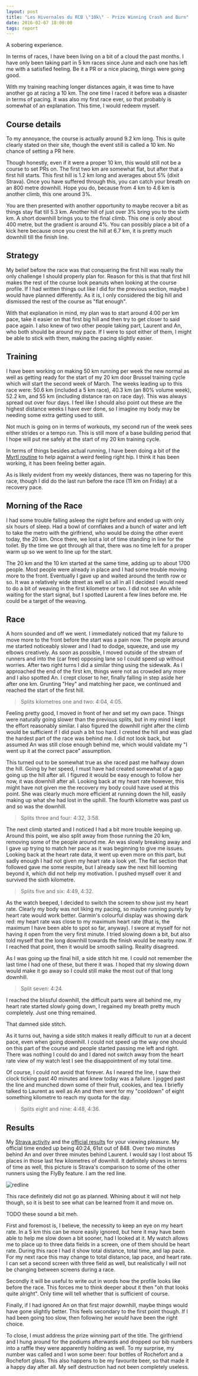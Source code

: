```yaml
---
layout: post
title: "Les Hivernales du RCB \"10k\" - Prize Winning Crash and Burn"
date: 2016-02-07 18:00:00
tags: report
---
```


A sobering experience.

In terms of races, I have been living on a bit of a cloud the past months.  I
have only been taking part in 5 km races since June and each one has left me
with a satisfied feeling. Be it a PR or a nice placing, things were going good.

With my training reaching longer distances again, it was time to have another
go at racing a 10 km. The one time I raced it before was a disaster in terms of
pacing. It was also my first race ever, so that probably is somewhat of an
explanation. This time, I would redeem myself.

## Course details

To my annoyance, the course is actually around 9.2 km long. This is quite
clearly stated on their site, though the event still is called a 10 km. No
chance of setting a PR here.

Though honestly, even if it were a proper 10 km, this would still not be a
course to set PRs on. The first two km are somewhat flat, but after that a
first hill starts.  This first hill is 1.2 km long and averages about 5% (dixit
Strava). Once you have suffered through this, you can catch your breath on an
800 metre downhill. Hope you do, because from 4 km to 4.6 km is another climb,
this one around 3%.

You are then presented with another opportunity to maybe recover a bit as
things stay flat till 5.3 km. Another hill of just over 3% bring you to the
sixth km. A short downhill brings you to the final climb. This one is only
about 400 metre, but the gradient is around 4%. You can possibly place a bit of
a kick here because once you crest the hill at 6.7 km, it is pretty much
downhill till the finish line.

## Strategy

My belief before the race was that conquering the first hill was really the
only challenge I should properly plan for. Reason for this is that that first
hill makes the rest of the course look peanuts when looking at the course
profile.  If I had written things out like I did for the previous section,
maybe I would have planned differently. As it is, I only considered the big
hill and dismissed the rest of the course as "flat enough".

With that explanation in mind, my plan was to start around 4:00 per km pace,
take it easier on that first big hill and then try to get closer to said pace
again. I also knew of two other people taking part, Laurent and An, who both
should be around my pace. If I were to spot either of them, I might be able to
stick with them, making the pacing slightly easier.

## Training

I have been working on making 50 km running per week the new normal as well as
getting ready for the start of my 20 km door Brussel training cycle which will
start the second week of March. The weeks leading up to this race were: 50.6 km
(included a 5 km race), 40.3 km (an 80% volume week), 52.2 km, and 55 km
(including distance ran on race day). This was always spread out over four
days. I feel like I should also point out these are the highest distance weeks
I have ever done, so I imagine my body may be needing some extra getting used
to still.

Not much is going on in terms of workouts, my second run of the week sees
either strides or a tempo run. This is still more of a base building period
that I hope will put me safely at the start of my 20 km training cycle.

In terms of things besides actual running, I have been doing a bit of the
[Myrtl routine][myrtl] to help against a weird feeling right hip. I think it
has been working, it has been feeling better again.

As is likely evident from my weekly distances, there was no tapering for this
race, though I did do the last run before the race (11 km on Friday) at a
recovery pace.

## Morning of the Race

I had some trouble falling asleep the night before and ended up with only six
hours of sleep. Had a bowl of cornflakes and a bunch of water and left to take
the metro with the girlfriend, who would be doing the other event today, the 20
km. Once there, we lost a lot of time standing in line for the toilet. By the
time we got through all that, there was no time left for a proper warm up so we
went to line up for the start.

The 20 km and the 10 km started at the same time, adding up to about 1700
people. Most people were already in place and I had some trouble moving more to
the front. Eventually I gave up and waited around the tenth row or so. It was a
relatively wide street as well so all in all I decided I would need to do a bit
of weaving in the first kilometre or two. I did not see An while waiting for
the start signal, but I spotted Laurent a few lines before me. He could be a
target of the weaving.

## Race

A horn sounded and off we went. I immediately noticed that my failure to move
more to the front before the start was a pain now. The people around me started
noticeably slower and I had to dodge, squeeze, and use my elbows creatively. As
soon as possible, I moved outside of the stream of runners and into the (car
free) opposing lane so I could speed up without worries. After two right turns
I did a similar thing using the sidewalk. As I approached the end of the first
km, things were not as crowded any more and I also spotted An. I crept closer
to her, finally falling in step aside her after one km. Grunting "Hey" and
matching her pace, we continued and reached the start of the first hill.

> Splits kilometres one and two: 4:04, 4:05.

Feeling pretty good, I moved in front of her and set my own pace. Things were
naturally going slower than the previous splits, but in my mind I kept the
effort reasonably similar. I also figured the downhill right after the climb
would be sufficient if I did push a bit too hard. I crested the hill and was
glad the hardest part of the race was behind me. I did not look back, but
assumed An was still close enough behind me, which would validate my "I went up
it at the correct pace" assumption.

This turned out to be somewhat true as she raced past me halfway down the hill.
Going by her speed, I must have had created somewhat of a gap going up the hill
after all. I figured it would be easy enough to follow her now, it was downhill
after all. Looking back at my heart rate however, this might have not given me
the recovery my body could have used at this point. She was clearly much more
efficient at running down the hill, easily making up what she had lost in the
uphill. The fourth kilometre was past us and so was the downhill.

> Splits three and four: 4:32, 3:58.

The next climb started and I noticed I had a bit more trouble keeping up.
Around this point, we also split away from those running the 20 km, removing
some of the people around me. An was slowly breaking away and I gave up trying
to match her pace as it was beginning to give me issues. Looking back at the
heart rate data, it went up even more on this part, but sadly enough I had not
given my heart rate a look yet.  The flat section that followed gave me some
respite, but I already saw the next hill looming beyond it, which did not help
my motivation. I pushed myself over it and survived the sixth kilometre.

> Splits five and six: 4:49, 4:32.

As the watch beeped, I decided to switch the screen to show just my heart rate.
Clearly my body was not liking my pacing, so maybe running purely by heart rate
would work better. Garmin's colourful display was showing dark red: my heart
rate was close to my maximum heart rate (that is, the maximum I have been able
to spot so far, anyway). I swore at myself for not having it open from the very
first minute.  I tried slowing down a bit, but also told myself that the long
downhill towards the finish would be nearby now. If I reached that point, then
it would be smooth sailing. Reality disagreed.

As I was going up the final hill, a side stitch hit me. I could not remember
the last time I had one of these, but there it was. I hoped that my slowing
down would make it go away so I could still make the most out of that long
downhill.

> Split seven: 4:24.

I reached the blissful downhill, the difficult parts were all behind me, my
heart rate started slowly going down, I regained my breath pretty much
completely. Just one thing remained.

That damned side stitch.

As it turns out, having a side stitch makes it really difficult to run at a
decent pace, even when going downhill. I could not speed up the way one should
on this part of the course and people started passing me left and right. There
was nothing I could do and I dared not switch away from the heart rate view of
my watch lest I see the disappointment of my total time.

Of course, I could not avoid that forever. As I neared the line, I saw their
clock ticking past 40 minutes and knew today was a failure. I jogged past the
line and munched down some of their fruit, cookies, and tea. I briefly talked
to Laurent as well as An and then went for my "cooldown" of eight something
kilometre to reach my quota for the day.

> Splits eight and nine: 4:48, 4:36.

## Results

My [Strava activity][strava] and the [official results][results] for your
viewing pleasure. My official time ended up being 40:24, 61st out of 848. Over
two minutes behind An and over three minutes behind Laurent. I would say I lost
about 15 places in those last few kilometres of downhill. It definitely shows
in terms of time as well, this picture is Strava's comparison to some of the
other runners using the FlyBy feature. I am the red line.

![redline]

This race definitely did not go as planned. Whining about it will not help though,
so it is best to see what can be learned from it and move on.

TODO these sound a bit meh.

First and foremost is, I believe, the necessity to keep an eye on my heart
rate.  In a 5 km this can be more easily ignored, but here it may have been
able to help me slow down a bit sooner, had I looked at it. My watch allows me
to place up to three data fields in a screen, one of them should be heart rate.
During this race I had it show total distance, total time, and lap pace. For my
next race this may change to total distance, lap pace, and heart rate. I can
set a second screen with three field as well, but realistically I will not be
changing between screens during a race.

Secondly it will be useful to write out in words how the profile looks like
before the race. This forces me to think deeper about it then "oh that looks
quite alright". Only time will tell whether that is sufficient of course.

Finally, if I had ignored An on that first major downhill, maybe things would
have gone slightly better. This feels secondary to the first point though. If I
had been going too slow, then following her *would* have been the right choice.

To close, I must address the prize winning part of the title. The girlfriend
and I hung around for the podiums afterwards and dropped our bib numbers into a
raffle they were apparently holding as well. To my surprise, my number was
called and I won some beer: four bottles of Rochefort and a Rochefort glass.
This also happens to be my favourite beer, so that made it a happy day after
all. My self destruction had not been completely useless.

[hivernales]: http://leshivernalesdurcb.blogspot.be/
[results]: http://www.toptiming.be/2016/02/les-hivernales-du-rcb-93km-watermael.html
[strava]: https://www.strava.com/activities/488054858
[myrtl]: https://www.youtube.com/watch?v=2GLrKr54yA0
[redline]: https://farm2.staticflickr.com/1700/24887689966_eef93bde0e_o.png
